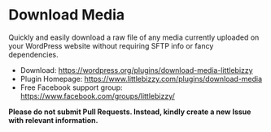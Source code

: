 # Download Media

Quickly and easily download a raw file of any media currently uploaded on your WordPress website without requiring SFTP info or fancy dependencies. 

* Download: https://wordpress.org/plugins/download-media-littlebizzy
* Plugin Homepage: https://www.littlebizzy.com/plugins/download-media
* Free Facebook support group: https://www.facebook.com/groups/littlebizzy/

**Please do not submit Pull Requests. Instead, kindly create a new Issue with relevant information.**
